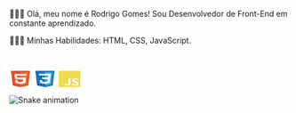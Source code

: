 🙋🏻‍♂️ Olá, meu nome é Rodrigo Gomes! Sou Desenvolvedor de Front-End em constante aprendizado.

👨🏻‍💻 Minhas Habilidades: HTML, CSS, JavaScript. 
##

<div style="display: inline_block"><br>
  <img align="center" alt="Rafa-HTML" height="30" width="40" src="https://raw.githubusercontent.com/devicons/devicon/master/icons/html5/html5-original.svg">
  <img align="center" alt="Rafa-CSS" height="30" width="40" src="https://raw.githubusercontent.com/devicons/devicon/master/icons/css3/css3-original.svg">
  <img align="center" alt="Rafa-Js" height="30" width="40" src="https://raw.githubusercontent.com/devicons/devicon/master/icons/javascript/javascript-plain.svg">
</div>
  
![Snake animation](https://github.com/RodrigoGomees/RodrigoGomees/blob/output/github-contribution-grid-snake.svg)
